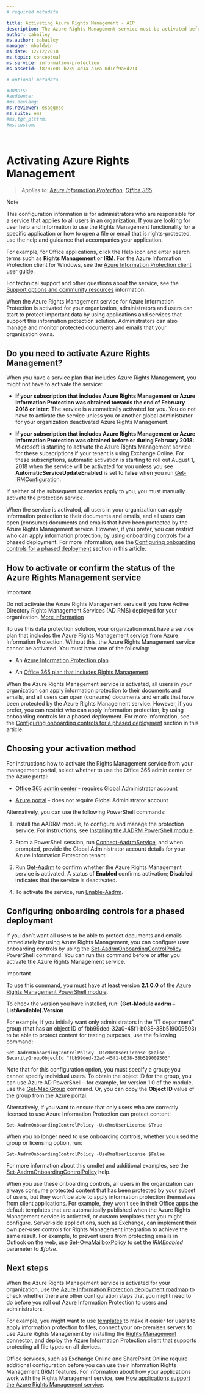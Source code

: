 ```yaml
---
# required metadata

title: Activating Azure Rights Management - AIP
description: The Azure Rights Management service must be activated before your organization can start to protect documents and emails by using applications and services that support this information protection solution. 
author: cabailey
ms.author: cabailey
manager: mbaldwin
ms.date: 12/12/2018
ms.topic: conceptual
ms.service: information-protection
ms.assetid: f8707e01-b239-4d1a-a1ea-0d1cf9a8d214

# optional metadata

#ROBOTS:
#audience:
#ms.devlang:
ms.reviewer: esaggese
ms.suite: ems
#ms.tgt_pltfrm:
#ms.custom:

---
```


# Activating Azure Rights Management

>*Applies to: [Azure Information Protection](https://azure.microsoft.com/pricing/details/information-protection), [Office 365](https://download.microsoft.com/download/E/C/F/ECF42E71-4EC0-48FF-AA00-577AC14D5B5C/Azure_Information_Protection_licensing_datasheet_EN-US.pdf)*

> [!NOTE]
> This configuration information is for administrators who are responsible for a service that applies to all users in an organization. If you are looking for user help and information to use the Rights Management functionality for a specific application or how to open a file or email that is rights-protected, use the help and guidance that accompanies your application.
>
> For example, for Office applications, click the Help icon and enter search terms such as **Rights Management** or **IRM**. For the Azure Information Protection client for Windows, see the [Azure Information Protection client user guide](./rms-client/client-user-guide.md).
>
> For technical support and other questions about the service, see the [Support options and community resources](information-support.md#support-options-and-community-resources) information.

When the Azure Rights Management service for Azure Information Protection is activated for your organization, administrators and users can start to protect important data by using applications and services that support this information protection solution. Administrators can also manage and monitor protected documents and emails that your organization owns. 


## Do you need to activate Azure Rights Management?

When you have a service plan that includes Azure Rights Management, you might not have to activate the service:

- **If your subscription that includes Azure Rights Management or Azure Information Protection was obtained towards the end of February 2018 or later:** The service is automatically activated for you. You do not have to activate the service unless you or another global administrator for your organization deactivated Azure Rights Management.

- **If your subscription that includes Azure Rights Management or Azure Information Protection was obtained before or during February 2018:** Microsoft is starting to activate the Azure Rights Management service for these subscriptions if your tenant is using Exchange Online. For these subscriptions, automatic activation is starting to roll out August 1, 2018 when the service will be activated for you unless you see **AutomaticServiceUpdateEnabled** is set to **false** when you run [Get-IRMConfiguration](/powershell/module/exchange/encryption-and-certificates/get-irmconfiguration?view=exchange-ps). 

If neither of the subsequent scenarios apply to you, you must manually activate the protection service. 

When the service is activated, all users in your organization can apply information protection to their documents and emails, and all users can open (consume) documents and emails that have been protected by the Azure Rights Management service. However, if you prefer, you can restrict who can apply information protection, by using onboarding controls for a phased deployment. For more information, see the [Configuring onboarding controls for a phased deployment](#configuring-onboarding-controls-for-a-phased-deployment) section in this article.

## How to activate or confirm the status of the Azure Rights Management service 

> [!IMPORTANT]
> Do not activate the Azure Rights Management service if you have Active Directory Rights Management Services (AD RMS) deployed for your organization. [More information](prepare-environment-adrms.md)

To use this data protection solution, your organization must have a service plan that includes the Azure Rights Management service from Azure Information Protection. Without this, the Azure Rights Management service cannot be activated. You must have one of the following:

- An [Azure Information Protection plan](https://www.microsoft.com/cloud-platform/azure-information-protection-pricing) 

- An [Office 365 plan that includes Rights Management](https://download.microsoft.com/download/E/C/F/ECF42E71-4EC0-48FF-AA00-577AC14D5B5C/Azure_Information_Protection_licensing_datasheet_EN-US.pdf).

When the Azure Rights Management service is activated, all users in your organization can apply information protection to their documents and emails, and all users can open (consume) documents and emails that have been protected by the Azure Rights Management service. However, if you prefer, you can restrict who can apply information protection, by using onboarding controls for a phased deployment. For more information, see the [Configuring onboarding controls for a phased deployment](#configuring-onboarding-controls-for-a-phased-deployment) section in this article.

## Choosing your activation method

For instructions how to activate the Rights Management service from your management portal, select whether to use the Office 365 admin center or the Azure portal:

- [Office 365 admin center](activate-office365.md) - requires Global Administrator account

- [Azure portal](activate-azure.md) - does not require Global Administrator account

Alternatively, you can use the following PowerShell commands:

1. Install the AADRM module, to configure and manage the protection service. For instructions, see [Installing the AADRM PowerShell module](install-powershell.md).

2. From a PowerShell session, run [Connect-AadrmService](/powershell/module/aadrm/connect-aadrmservice), and when prompted, provide the Global Administrator account details for your Azure Information Protection tenant.

3. Run [Get-Aadrm](/powershell/aadrm/vlatest/get-aadrm) to confirm whether the Azure Rights Management service is activated. A status of **Enabled** confirms activation; **Disabled** indicates that the service is deactivated.

4. To activate the service, run [Enable-Aadrm](/powershell/aadrm/vlatest/enable-aadrm).

## Configuring onboarding controls for a phased deployment
If you don’t want all users to be able to protect documents and emails immediately by using Azure Rights Management, you can configure user onboarding controls by using the [Set-AadrmOnboardingControlPolicy](/powershell/module/aadrm/set-aadrmonboardingcontrolpolicy) PowerShell command. You can run this command before or after you activate the Azure Rights Management service.

> [!IMPORTANT]
> To use this command, you must have at least version **2.1.0.0** of the [Azure Rights Management PowerShell module](https://www.powershellgallery.com/packages/AADRM).
>
> To check the version you have installed, run: **(Get-Module aadrm –ListAvailable).Version**

For example, if you initially want only administrators in the “IT department” group (that has an object ID of fbb99ded-32a0-45f1-b038-38b519009503) to be able to protect content for testing purposes, use the following command:

```
Set-AadrmOnboardingControlPolicy -UseRmsUserLicense $False -SecurityGroupObjectId "fbb99ded-32a0-45f1-b038-38b519009503"
```

Note that for this configuration option, you must specify a group; you cannot specify individual users. To obtain the object ID for the group, you can use Azure AD PowerShell—for example, for version 1.0 of the module, use the [Get-MsolGroup](/powershell/msonline/v1/get-msolgroup) command. Or, you can copy the **Object ID** value of the group from the Azure portal.

Alternatively, if you want to ensure that only users who are correctly licensed to use Azure Information Protection can protect content:

```
Set-AadrmOnboardingControlPolicy -UseRmsUserLicense $True
```

When you no longer need to use onboarding controls, whether you used the group or licensing option, run:

```
Set-AadrmOnboardingControlPolicy -UseRmsUserLicense $False
```

For more information about this cmdlet and additional examples, see the [Set-AadrmOnboardingControlPolicy](/powershell/aadrm/vlatest/set-aadrmonboardingcontrolpolicy) help.

When you use these onboarding controls, all users in the organization can always consume protected content that has been protected by your subset of users, but they won’t be able to apply information protection themselves from client applications. For example, they won’t see in their Office apps the default templates that are automatically published when the Azure Rights Management service is activated, or custom templates that you might configure. Server-side applications, such as Exchange, can implement their own per-user controls for Rights Management integration to achieve the same result. For example, to prevent users from protecting emails in Outlook on the web, use [Set-OwaMailboxPolicy](/powershell/module/exchange/client-access/set-owamailboxpolicy?view=exchange-ps) to set the *IRMEnabled* parameter to *$false*.


## Next steps
When the Azure Rights Management service is activated for your organization, use the [Azure Information Protection deployment roadmap](deployment-roadmap.md) to check whether there are other configuration steps that you might need to do before you roll out Azure Information Protection to users and administrators. 

For example, you might want to use [templates](configure-policy-templates.md) to make it easier for users to apply information protection to files, connect your on-premises servers to use Azure Rights Management by installing the [Rights Management connector](deploy-rms-connector.md), and deploy the [Azure Information Protection client](./rms-client/aip-client.md) that supports protecting all file types on all devices. 

Office services, such as Exchange Online and SharePoint Online require additional configuration before you can use their Information Rights Management (IRM) features. For information about how your applications work with the Rights Management service, see [How applications support the Azure Rights Management service](applications-support.md).


